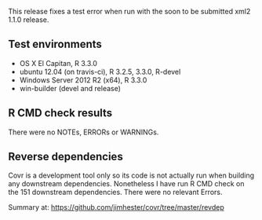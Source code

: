 This release fixes a test error when run with the soon to be submitted xml2
1.1.0 release.

## Test environments
* OS X El Capitan, R 3.3.0
* ubuntu 12.04 (on travis-ci), R 3.2.5, 3.3.0, R-devel
* Windows Server 2012 R2 (x64), R 3.3.0
* win-builder (devel and release)

## R CMD check results
There were no NOTEs, ERRORs or WARNINGs.

## Reverse dependencies

Covr is a development tool only so its code is not actually run when building
any downstream dependencies. Nonetheless I have run R CMD check on the 151
downstream dependencies. There were no relevant Errors.

  Summary at: https://github.com/jimhester/covr/tree/master/revdep
